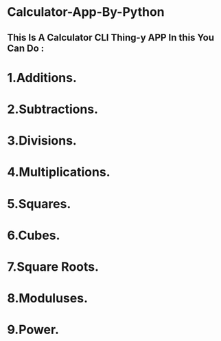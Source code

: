 # Calculator-App-By-Python
## This Is A Calculator CLI Thing-y APP In this You Can Do :
# 1.Additions.
# 2.Subtractions.
# 3.Divisions.
# 4.Multiplications.
# 5.Squares.
# 6.Cubes.
# 7.Square Roots.
# 8.Moduluses.
# 9.Power.
